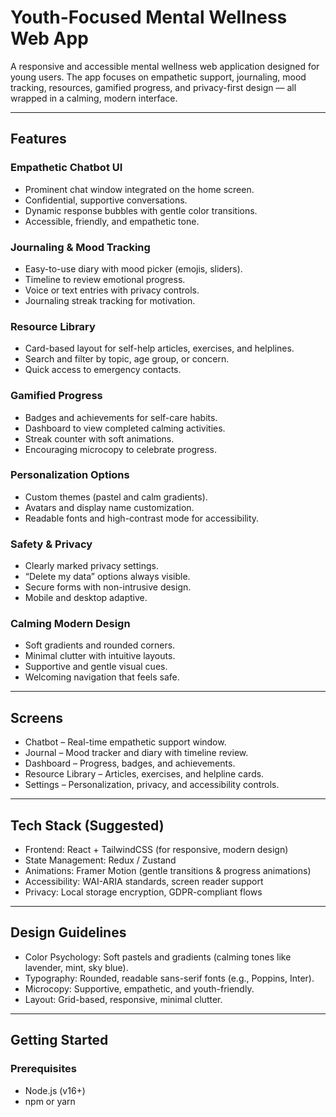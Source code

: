 # Youth-Focused Mental Wellness Web App

A responsive and accessible mental wellness web application designed for young users. The app focuses on empathetic support, journaling, mood tracking, resources, gamified progress, and privacy-first design — all wrapped in a calming, modern interface.

---

## Features

### Empathetic Chatbot UI
- Prominent chat window integrated on the home screen.
- Confidential, supportive conversations.
- Dynamic response bubbles with gentle color transitions.
- Accessible, friendly, and empathetic tone.

### Journaling & Mood Tracking
- Easy-to-use diary with mood picker (emojis, sliders).
- Timeline to review emotional progress.
- Voice or text entries with privacy controls.
- Journaling streak tracking for motivation.

### Resource Library
- Card-based layout for self-help articles, exercises, and helplines.
- Search and filter by topic, age group, or concern.
- Quick access to emergency contacts.

### Gamified Progress
- Badges and achievements for self-care habits.
- Dashboard to view completed calming activities.
- Streak counter with soft animations.
- Encouraging microcopy to celebrate progress.

### Personalization Options
- Custom themes (pastel and calm gradients).
- Avatars and display name customization.
- Readable fonts and high-contrast mode for accessibility.

### Safety & Privacy
- Clearly marked privacy settings.
- “Delete my data” options always visible.
- Secure forms with non-intrusive design.
- Mobile and desktop adaptive.

### Calming Modern Design
- Soft gradients and rounded corners.
- Minimal clutter with intuitive layouts.
- Supportive and gentle visual cues.
- Welcoming navigation that feels safe.

---

## Screens

- Chatbot – Real-time empathetic support window.
- Journal – Mood tracker and diary with timeline review.
- Dashboard – Progress, badges, and achievements.
- Resource Library – Articles, exercises, and helpline cards.
- Settings – Personalization, privacy, and accessibility controls.

---

## Tech Stack (Suggested)

- Frontend: React + TailwindCSS (for responsive, modern design)
- State Management: Redux / Zustand
- Animations: Framer Motion (gentle transitions & progress animations)
- Accessibility: WAI-ARIA standards, screen reader support
- Privacy: Local storage encryption, GDPR-compliant flows

---

## Design Guidelines

- Color Psychology: Soft pastels and gradients (calming tones like lavender, mint, sky blue).
- Typography: Rounded, readable sans-serif fonts (e.g., Poppins, Inter).
- Microcopy: Supportive, empathetic, and youth-friendly.
- Layout: Grid-based, responsive, minimal clutter.

---

## Getting Started

### Prerequisites
- Node.js (v16+)
- npm or yarn
